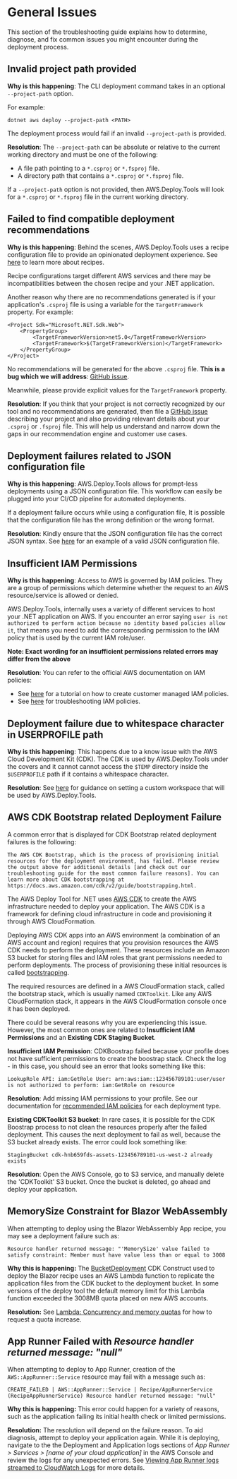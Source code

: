 # General Issues
This section of the troubleshooting guide explains how to determine, diagnose, and fix common issues you might encounter during the deployment process.

## Invalid project path provided

**Why is this happening**: The CLI deployment command takes in an optional `--project-path` option.

For example:
```
dotnet aws deploy --project-path <PATH>
```
The deployment process would fail if an invalid `--project-path` is provided.

**Resolution**: The `--project-path` can be absolute or relative to the current working directory and must be one of the following:

 - A file path pointing to a `*.csproj` or `*.fsproj` file.
 - A directory path that contains a `*.csproj` or `*.fsproj` file.

If a `--project-path` option is not provided, then AWS.Deploy.Tools will look for a `*.csproj` or `*.fsproj` file in the current working directory.

## Failed to find compatible deployment recommendations

**Why is this happening**: Behind the scenes, AWS.Deploy.Tools uses a recipe configuration file to provide an opinionated deployment experience. See [here](../../docs/features/recipe/) to learn more about recipes.

Recipe configurations target different AWS services and there may be incompatibilities between the chosen recipe and your .NET application.

Another reason why there are no recommendations generated is if your application's `.csproj` file is using a variable for the `TargetFramework` property.
For example:


    <Project Sdk="Microsoft.NET.Sdk.Web">
	    <PropertyGroup>
		    <TargetFrameworkVersion>net5.0</TargetFrameworkVersion>
		    <TargetFramework>$(TargetFrameworkVersion)</TargetFramework>
	    </PropertyGroup>
	</Project>
    
No recommendations will be generated for the above `.csproj` file.
**This is a bug which we will address**: [GitHub issue](https://github.com/aws/aws-dotnet-deploy/issues/550). 

Meanwhile, please provide explicit values for the `TargetFramework` property. 

**Resolution**: If you think that your project is not correctly recognized by our tool and no recommendations are generated, then file a [GitHub issue](https://github.com/aws/aws-dotnet-deploy/issues/new/choose) describing your project and also providing relevant details about your `.csproj` or `.fsproj` file. This will help us understand and narrow down the gaps in our recommendation engine and customer use cases.

## Deployment failures related to JSON configuration file

**Why is this happening**: AWS.Deploy.Tools allows for prompt-less deployments using a JSON configuration file. This workflow can easily be plugged into your CI/CD pipeline for automated deployments. 

If a deployment failure occurs while using a configuration file, It is possible that the configuration file has the wrong definition or the wrong format.

**Resolution**: Kindly ensure that the JSON configuration file has the correct JSON syntax. See [here](../../docs/features/config-file/) for an example of a valid JSON configuration file.

## Insufficient IAM Permissions

**Why is this happening**: Access to AWS is governed by IAM policies. They are a group of permissions which determine whether the request to an AWS resource/service is allowed or denied.

AWS.Deploy.Tools, internally uses a variety of different services to host your .NET application on AWS. If you encounter an error saying `user is not authorized to perform action because no identity based policies allow it`, that means you need to add the corresponding permission to the IAM policy that is used by the current IAM role/user.

**Note: Exact wording for an insufficient permissions related errors may differ from the above**

**Resolution**: You can refer to the official AWS documentation on IAM policies:

* See [here](https://docs.aws.amazon.com/IAM/latest/UserGuide/tutorial_managed-policies.html) for a tutorial on how to create customer managed IAM policies.
* See [here](https://docs.aws.amazon.com/IAM/latest/UserGuide/troubleshoot_policies.html) for troubleshooting IAM policies.

## Deployment failure due to whitespace character in USERPROFILE path

**Why is this happening**: This happens due to a know issue with the AWS Cloud Development Kit (CDK). The CDK is used by AWS.Deploy.Tools under the covers and it cannot cannot access the `$TEMP` directory inside the `$USERPROFILE` path if it contains a whitespace character.

**Resolution**: See [here](../docs/getting-started/custom-workspace.md) for guidance on setting a custom workspace that will be used by AWS.Deploy.Tools.

## AWS CDK Bootstrap related Deployment Failure

A common error that is displayed for CDK Bootstrap related deployment failures is the following:
```
The AWS CDK Bootstrap, which is the process of provisioning initial resources for the deployment environment, has failed. Please review the output above for additional details [and check out our troubleshooting guide for the most common failure reasons]. You can learn more about CDK bootstrapping at https://docs.aws.amazon.com/cdk/v2/guide/bootstrapping.html.
```
The AWS Deploy Tool for .NET uses [AWS CDK](https://docs.aws.amazon.com/cdk/v2/guide/home.html) to create the AWS infrastructure needed to deploy your application. The AWS CDK is a framework for defining cloud infrastructure in code and provisioning it through AWS CloudFormation. 

Deploying AWS CDK apps into an AWS environment (a combination of an AWS account and region) requires that you provision resources the AWS CDK needs to perform the deployment. These resources include an Amazon S3 bucket for storing files and IAM roles that grant permissions needed to perform deployments. The process of provisioning these initial resources is called [bootstrapping](https://docs.aws.amazon.com/cdk/v2/guide/bootstrapping.html).

The required resources are defined in a AWS CloudFormation stack, called the bootstrap stack, which is usually named `CDKToolkit`. Like any AWS CloudFormation stack, it appears in the AWS CloudFormation console once it has been deployed.

There could be several reasons why you are experiencing this issue. However, the most common ones are related to **Insufficient IAM Permissions** and an **Existing CDK Staging Bucket**. 

**Insufficient IAM Permission**: CDKBoostrap failed because your profile does not have sufficient permissions to create the boostrap stack. Check the log - in this case, you should see an error that looks something like this:
```
LookupRole API: iam:GetRole User: arn:aws:iam::123456789101:user/user is not authorized to perform: iam:GetRole on resource
```

**Resolution**: Add missing IAM permissions to your profile. See our documentation for [recommended IAM policies](https://aws.github.io/aws-dotnet-deploy/docs/getting-started/setup-creds/) for each deployment type.

**Existing CDKToolkit S3 bucket**: In rare cases, it is possible for the CDK Boostrap process to not clean the resources properly after the failed deployment. This causes the next deployment to fail as well, because the S3 bucket already exists. The error could look something like:
```
StagingBucket cdk-hnb659fds-assets-123456789101-us-west-2 already exists
```

**Resolution**: Open the AWS Console, go to S3 service, and manually delete the 'CDKToolkit' S3 bucket. Once the bucket is deleted, go ahead and deploy your application.

## MemorySize Constraint for Blazor WebAssembly
When attempting to deploy using the Blazor WebAssembly App recipe, you may see a deployment failure such as:
```
Resource handler returned message: "'MemorySize' value failed to satisfy constraint: Member must have value less than or equal to 3008
```

**Why this is happening:** The [BucketDeployment](https://docs.aws.amazon.com/cdk/api/v2/docs/aws-cdk-lib.aws_s3_deployment.BucketDeployment.html) CDK Construct used to deploy the Blazor recipe uses an AWS Lambda function to replicate the application files from the CDK bucket to the deployment bucket. In some versions of the deploy tool the default memory limit for this Lambda function exceeded the 3008MB quota placed on new AWS accounts.

**Resolution:** See [Lambda: Concurrency and memory quotas](https://docs.aws.amazon.com/lambda/latest/dg/troubleshooting-deployment.html#troubleshooting-deployment-quotas) for how to request a quota increase.

## App Runner Failed with _Resource handler returned message: "null"_
When attempting to deploy to App Runner, creation of the `AWS::AppRunner::Service` resource may fail with a message such as:
```
CREATE_FAILED | AWS::AppRunner::Service | Recipe/AppRunnerService (RecipeAppRunnerService) Resource handler returned message: "null"
```

**Why this is happening:** This error could happen for a variety of reasons, such as the application failing its initial health check or limited permissions.

**Resolution:** The resolution will depend on the failure reason. To aid diagnosis, attempt to deploy your application again. While it is deploying, navigate to the the Deployment and Application logs sections of _App Runner > Services > [name of your cloud application]_ in the AWS Console and review the logs for any unexpected errors. See [Viewing App Runner logs streamed to CloudWatch Logs](https://docs.aws.amazon.com/apprunner/latest/dg/monitor-cwl.html) for more details.